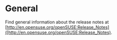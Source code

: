 # General

Find general information about the release notes at
[http://en.opensuse.org/openSUSE:Release_Notes]([http://en.opensuse.org/openSUSE:Release_Notes).
